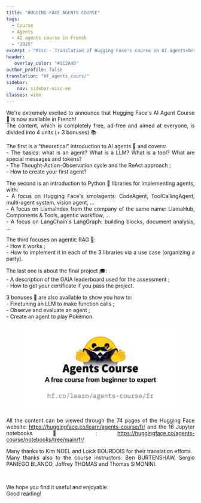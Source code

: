 ```yaml
---
title: "HUGGING FACE AGENTS COURSE"
tags:
  - Course
  - Agents
  - AI agents course in French
  - "2025"
excerpt : "Misc - Translation of Hugging Face's course on AI agents<br> - Difficulty : beginner"
header:
   overlay_color: "#1C2A4D"
author_profile: false
translation: "HF_agents_cours/"
sidebar:
    nav: sidebar-misc-en
classes: wide
---
```


<p style="text-align:justify;">
We're extremely excited to announce that Hugging Face's AI Agent Course 🤗 is now available in French!<br>
The content, which is completely free, ad-free and aimed at everyone, is divided into 4 units (+ 3 bonuses) 📚<br>
</p>

<p style="text-align:justify;">
The first is a “theoretical” introduction to AI agents 🤵 and covers:<br>
- The basics: what is an agent? What is a LLM? What is a tool? What are special messages and tokens?<br>
- The Thought-Action-Observation cycle and the ReAct approach ;<br>
- How to create your first agent?<br>
</p>

<p style="text-align:justify;">
The second is an introduction to Python 🐍 libraries for implementing agents, with:<br>
- A focus on Hugging Face's smolagents: CodeAgent, ToolCallingAgent, multi-agent system, vision agent, ...<br>
- A focus on LlamaIndex from the company of the same name: LlamaHub, Components & Tools, agentic workflow, ...<br>
- A focus on LangChain's LangGraph: building blocks, document analysis, ...<br>
</p>

<p style="text-align:justify;">
The third focuses on agentic RAG 🐶:<br>
- How it works ;<br>
- How to implement it in each of the 3 libraries via a use case (organizing a party).<br>
</p>

<p style="text-align:justify;">
The last one is about the final project 🎓:<br>
- A description of the GAIA leaderboard used for the assessment ;<br>
- How to get your certificate if you pass the project.<br>
</p>

<p style="text-align:justify;">
3 bonuses 🎁 are also available to show you how to:<br>
- Finetuning an LLM to make function calls ;<br>
- Observe and evaluate an agent ;<br>
- Create an agent to play Pokémon.<br>
</p>

<center>
<figure class="image">
  <img src="https://raw.githubusercontent.com/catie-aq/blog-vaniila/refs/heads/main/assets/images/Cours_agents/Cours_agents.png">
</figure>
</center>

<p style="text-align:justify;">
All the content can be viewed through the 74 pages of the Hugging Face website: <a href="https://huggingface.co/learn/agents-course/fr/">https://huggingface.co/learn/agents-course/fr/</a> and the 16 Jupyter notebooks 📓 : <a href="https://huggingface.co/agents-course/notebooks/tree/main/fr/">https://huggingface.co/agents-course/notebooks/tree/main/fr/</a><br>
</p>

<p style="text-align:justify;">
Many thanks to Kim NOEL and Loïck BOURDOIS for their translation efforts.<br>
Many thanks also to the course instructors: Ben BURTENSHAW, Sergio PANIEGO BLANCO, Joffrey THOMAS and Thomas SIMONINI.
</p>

<br>

<p style="text-align:justify;">We hope you find it useful and enjoyable.<br>
Good reading!</p>

